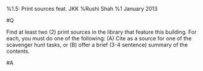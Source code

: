 %1.5: Print sources feat. JKK
%Rushi Shah
%1 January 2013

#Q

Find at least two (2) print sources in the library that feature this building. For each, you must do one of the following: (A) Cite as a source for one of the scavenger hunt tasks, or (B) offer a brief (3-4 sentence) summary of the contents.

#A




